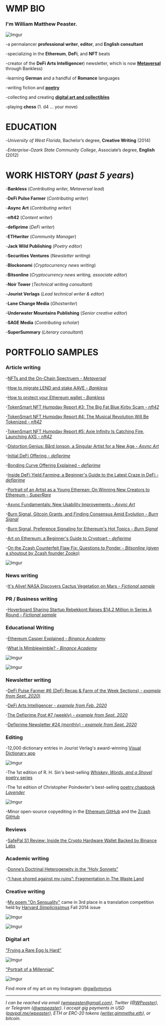 # <b>WMP BIO</b>

### I'm <b>William Matthew Peaster.</b>

![Imgur](https://i.imgur.com/COmcG3F.jpg)

-a permalancer <b>professional writer</b>, <b>editor</b>, and <b>English consultant</b>

-specializing in the <b>Ethereum</b>, <b>DeFi</b>, and <b>NFT</b> beats

-creator of the <b>DeFi Arts Intelligencer</b>) newsletter, which is now <b>[Metaversal](https://metaversal.banklesshq.com/)</b> through Bankless)

-learning <b>German</b> and a handful of <b>Romance</b> languages

-writing fiction and <b>[poetry](http://wmpeaster.eth.link/)</b>

-collecting and creating [<b>digital art and collectibles</b>](https://opensea.io/accounts/W_M_Peaster)

-playing <b>chess</b> (1. d4 ... your move)

# <b>EDUCATION</b> 

-<i>University of West Florida</i>, Bachelor’s degree, <b>Creative Writing</b> (2014)

-<i>Enterprise-Ozark State Community College</i>, Associate’s degree, <b>English</b> (2012)

# <b>WORK HISTORY (<i>past 5 years</i>)</b>

-<b>Bankless</b> (<i>Contributing writer, Metaversal lead</i>)

-<b>DeFi Pulse Farmer</b> (<i>Contributing writer</i>)

-<b>Async Art</b> (<i>Contributing writer</i>)

-<b>nft42</b> (<i>Content writer</i>)

-<b>defiprime</b> (<i>DeFi writer</i>)

-<b>ETHwriter</b> (<i>Community Manager</i>)

-<b>Jack Wild Publishing</b> (<i>Poetry editor</i>)

-<b>Securities Ventures</b> (<i>Newsletter writing</i>)

-<b>Blockonomi</b> (<i>Cryptocurrency news writing</i>)

-<b>Bitsonline</b> (<i>Cryptocurrency news writing, associate editor</i>)

-<b>Noir Tower</b> (<i>Technical writing consultant</i>)

-<b>Jourist Verlags</b> (<i>Lead technical writer & editor</i>)

-<b>Lane Change Media</b> (<i>Ghostwriter</i>)

-<b>Underwater Mountains Publishing</b> (<i>Senior creative editor</i>)

-<b>SAGE Media</b> (<i>Contributing scholar</i>)

-<b>SuperSummary</b> (<i>Literary consultant</i>)

# <b>PORTFOLIO SAMPLES</b>

### Article writing

-[NFTs and the On-Chain Spectruem - *Metaversal*](https://metaversal.banklesshq.com/p/nfts-and-the-on-chain-spectrum)

-[How to migrate LEND and stake AAVE - *Bankless*](https://bankless.substack.com/p/how-to-migrate-lend-and-stake-aave)

-[How to protect your Ethereum wallet - *Bankless*](https://bankless.substack.com/p/how-to-protect-your-ethereum-wallet)

-[TokenSmart NFT Humpday Report #3: The Big Fat Blue Kirby Scam - *nft42*](https://nft.substack.com/p/tokensmart-nft-humpday-report-3-the)

-[TokenSmart NFT Humpday Report #4: The Musical Revolution Will Be Tokenized - *nft42*](https://nft.substack.com/p/tokensmart-nft-humpday-report-4-the)

-[TokenSmart NFT Humpday Report #5: Axie Infinity Is Catching Fire, Launching AXS - *nft42*](https://nft.substack.com/p/tokensmart-nft-humpday-report-5-axie)

-[Distortion Genius: Bård Ionson, a Singular Artist for a New Age - *Async Art*](https://edition.async.art/blog/distortion-genius-bard-ionson-a-singular-artist-for-a-new-age)

-[Initial DeFi Offering - *defiprime*](https://defiprime.com/initial-defi-offering)

-[Bonding Curve Offering Explained - *defiprime*](https://defiprime.com/bonding-curve-explained)

-[Inside DeFi Yield Farming: a Beginner's Guide to the Latest Craze in DeFi - *defiprime*](https://defiprime.com/defi-yield-farming)

-[Portrait of an Artist as a Young Etherean: On Winning New Creators to Ethereum - *SuperRare*](https://editorial.superrare.co/2020/05/28/portrait-of-an-artist-as-a-young-etherean-on-winning-new-creators-to-ethereum/)

-[Async Fundamentals: New Usability Improvements - *Async Art*](https://beta.cent.co/+xan9ik)

-[Burn Signal, Gitcoin Grants, and Finding Consensus Amid Evolution - *Burn Signal*](https://blog.burnsignal.io/burn-signal-gitcoin-grants/)

-[Burn Signal, Preference Signaling for Ethereum's Hot Topics - *Burn Signal*](https://blog.burnsignal.io/signaling-for-ethereums-hot-topics/)

-[Art on Ethereum: a Beginner's Guide to Cryptoart - *defiprime*](https://defiprime.com/cryptoart-on-ethereum)

-[On the Zcash Counterfeit Flaw Fix: Questions to Ponder - *Bitsonline* (given a shoutout by Zcash founder Zooko)](https://twitter.com/zooko/status/1092911343932399616)

![Imgur](https://i.imgur.com/XT2h6Rk.png)

### News writing

-[It's Alive! NASA Discovers Cactus Vegetation on Mars - *Fictional sample*](https://docs.google.com/document/d/1M7UYwm00dmz6CxSe767VcmhS_60komtyc-Im_vwThys/edit?usp=sharing)

### PR / Business writing

-[Hoverboard Sharing Startup Rebekkont Raises $14.2 Million in Series A Round - *Fictional sample*](https://docs.google.com/document/d/1FKD-yPk7upIheQU5oNW9FhwLHCc0HGR1QOiUvbzQOik/edit?usp=sharing)

### Educational Writing

-[Ethereum Casper Explained - *Binance Academy*](https://www.binance.vision/blockchain/ethereum-casper-explained)

-[What Is Mimblewimble? - *Binance Academy*](https://www.binance.vision/blockchain/what-is-mimblewimble)

![Imgur](https://i.imgur.com/0UkU6Ls.png)

![Imgur](https://i.imgur.com/SQVd74h.png)

### Newsletter writing

-[DeFi Pulse Farmer #6 (DeFi Recap & Farm of the Week Sections) - *example from Sept. 2020*)](https://yieldfarmer.substack.com/p/defi-pulse-farmer-6)

-[DeFi Arts Intelligencer - *example from Feb. 2020*](https://artsdefi.substack.com/p/defi-arts-intelligencer-feb-15th)

-[The Defiprime Post #7 (weekly) - *example from Sept. 2020*](https://defiprime.com/post7)

-[Defiprime Newsletter #24 (monthly) - *example from Sept. 2020*](https://defiprime.substack.com/p/defiprime-24)

### Editing 

-12,000 dictionary entries in Jourist Verlag's award-winning [Visual Dictionary app](https://www.jourist.com/product/jourist-visual-dictionary/)

![Imgur](https://i.imgur.com/cwSMasm.png)

-The 1st edition of R. H. Sin's best-selling [*Whiskey, Words, and a Shovel* poetry series](https://www.amazon.com/Whiskey-Words-Shovel-R-Sin/dp/1682410188/ref=sr_1_7?keywords=whiskey+words+%26&qid=1562342956&s=books&sr=1-7)

-The 1st edition of Christopher Poindexter's best-selling [poetry chapbook *Lavender*](https://www.amazon.com/Lavender-Christopher-Poindexter/dp/168241129X/ref=pd_rhf_dp_p_img_2?_encoding=UTF8&psc=1&refRID=8D50EBD5E9VZ6C08QFGA
)

![Imgur](https://i.imgur.com/eyFYODP.png)

-Minor open-source copyediting in the [Ethereum GitHub](https://github.com/ethereum/eth2.0-specs/pull/848) and the [Zcash GitHub](https://github.com/zcash/zcash/pull/3927)

### Reviews

-[SafePal S1 Review: Inside the Crypto Hardware Wallet Backed by Binance Labs](https://bitsonline.com/safepal-s1-review/)

### Academic writing

-[Donne’s Doctrinal Heterogeneity in the “Holy Sonnets”](https://www.academia.edu/33744926/John_Donne_s_Doctrinal_Heterogeneity_in_the_Holy_Sonnets_)

-[“I have shored against my ruins”: Fragmentation in The Waste Land](https://www.academia.edu/33744927/_I_have_shored_against_my_ruins_Fragmentation_in_T._S._Eliots_The_Waste_Land)

### Creative writing

-[My poem "On Sensuality"](https://gateway.temporal.cloud/ipfs/QmSGcw5BkpFxoaiqUQavpKFVEHDiYLH1cHDxZbfyJCKYwN) came in 3rd place in a translation competition held by [Harvard *Simplicissimus*](https://issuu.com/simplicissimusjournal/docs/simpl_f14_german_web/28) Fall 2014 issue

![Imgur](https://i.imgur.com/8ydLuuZ.png)

![Imgur](https://i.imgur.com/OBYuzji.png)

### Digital art

["Frying a Rare Egg Is Hard"](https://opensea.io/assets/0x2be6dae126185abfcd0c3fce25d971f84bb33f7b/4)

![Imgur](https://i.imgur.com/zMfENaK.jpg)

["Portrait of a Millennial"](https://opensea.io/assets/0x2be6dae126185abfcd0c3fce25d971f84bb33f7b/3)

![Imgur](https://i.imgur.com/7E0r7Lv.png) 

Find more of my art on my Instagram: [@gwilymynys](https://www.instagram.com/gwilymynys/)

***

*I can be reached via email (wmpeaster@gmail.com), Twitter ([@WPeaster](https://twitter.com/WPeaster)), or Telegram ([@wmpeaster](https://web.telegram.org/#/im?p=@wmpeaster)). I accept gig payments in USD ([paypal.me/wpeaster](paypal.me/wpeaster)), ETH or ERC-20 tokens ([writer.gimmethe.eth](https://etherscan.io/address/writer.gimmethe.eth)), or bitcoin.*
